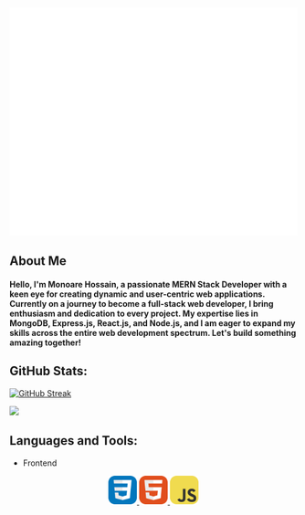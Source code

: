 <div align="center">
	<br>
	<a href="https://raw.githubusercontent.com/sindresorhus/css-in-readme-like-wat/main/readme.md">
	<a href="https://github.com/sindresorhus/css-in-readme-like-wat/blame/main/header.svg">
		<img src="header.svg" width="1200" height="400" alt="Click to see the source">
	</a>
	<br>
</div>


## About Me
#### Hello, I'm Monoare Hossain, a passionate MERN Stack Developer with a keen eye for creating dynamic and user-centric web applications. Currently on a journey to become a full-stack web developer, I bring enthusiasm and dedication to every project. My expertise lies in MongoDB, Express.js, React.js, and Node.js, and I am eager to expand my skills across the entire web development spectrum. Let's build something amazing together!


## GitHub Stats:

[![GitHub Streak](https://github-readme-streak-stats.herokuapp.com?user=monoare&theme=monokai)](https://git.io/streak-stats)

![](http://github-profile-summary-cards.vercel.app/api/cards/repos-per-language?username=monoare&theme=default)

## Languages and Tools:
- Frontend
 <p align="center">
  <a href="https://skillicons.dev">
    <img width="50" height="50" src="https://raw.githubusercontent.com/tandpfun/skill-icons/main/icons/CSS.svg" alt="html" />  
  </a>
	 <a href="https://skillicons.dev">
    <img width="50" height="50" src="https://raw.githubusercontent.com/tandpfun/skill-icons/main/icons/HTML.svg" alt="css" />  
  </a>
	 <a href="https://skillicons.dev">
    <img width="50" height="50" src="https://raw.githubusercontent.com/tandpfun/skill-icons/main/icons/JavaScript.svg" alt="js" />  
  </a>
</p>

